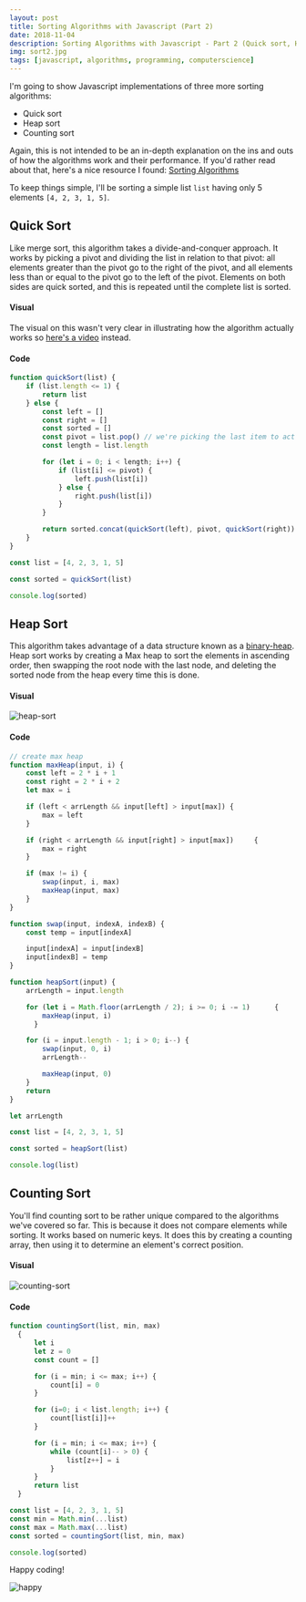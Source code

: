 ```yaml
---
layout: post
title: Sorting Algorithms with Javascript (Part 2)
date: 2018-11-04
description: Sorting Algorithms with Javascript - Part 2 (Quick sort, Heap sort, Counting sort)
img: sort2.jpg
tags: [javascript, algorithms, programming, computerscience]
---
```

I'm going to show Javascript implementations of three more sorting algorithms:
* Quick sort
* Heap sort
* Counting sort

Again, this is not intended to be an in-depth explanation on the ins and outs of how the algorithms work and their performance. If you'd rather read about that, here's a nice resource I found: [Sorting Algorithms](https://brilliant.org/wiki/sorting-algorithms/)

To keep things simple, I'll be sorting a simple list `list` having only 5 elements `[4, 2, 3, 1, 5]`.

## Quick Sort
Like merge sort, this algorithm takes a divide-and-conquer approach. It works by picking a pivot and dividing the list in relation to that pivot: all elements greater than the pivot go to the right of the pivot, and all elements less than or equal to the pivot go to the left of the pivot. Elements on both sides are quick sorted, and this is repeated until the complete list is sorted.

#### Visual
The visual on this wasn't very clear in illustrating how the algorithm actually works so [here's a video](https://www.youtube.com/watch?v=PgBzjlCcFvc) instead.

#### Code
```javascript
function quickSort(list) {
	if (list.length <= 1) { 
		return list
	} else {
		const left = []
		const right = []
		const sorted = []
		const pivot = list.pop() // we're picking the last item to act as the pivot
		const length = list.length

		for (let i = 0; i < length; i++) {
			if (list[i] <= pivot) {
				left.push(list[i])
			} else {
				right.push(list[i])
			}
		}

		return sorted.concat(quickSort(left), pivot, quickSort(right))
	}
}

const list = [4, 2, 3, 1, 5]

const sorted = quickSort(list)

console.log(sorted)
```

## Heap Sort
This algorithm takes advantage of a data structure known as a [binary-heap](https://www.cs.cmu.edu/~adamchik/15-121/lectures/Binary%20Heaps/heaps.html). Heap sort works by creating a Max heap to sort the elements in ascending order, then swapping the root node with the last node, and deleting the sorted node from the heap every time this is done.

#### Visual
![heap-sort](https://thepracticaldev.s3.amazonaws.com/i/36sw7hiikhyv1mrwmz4g.gif)

#### Code
```javascript
// create max heap
function maxHeap(input, i) {
    const left = 2 * i + 1
    const right = 2 * i + 2
    let max = i

    if (left < arrLength && input[left] > input[max]) {
        max = left
    }

    if (right < arrLength && input[right] > input[max])     {
        max = right
    }

    if (max != i) {
        swap(input, i, max)
        maxHeap(input, max)
    }
}

function swap(input, indexA, indexB) {
    const temp = input[indexA]

    input[indexA] = input[indexB]
    input[indexB] = temp
}

function heapSort(input) {   
    arrLength = input.length

    for (let i = Math.floor(arrLength / 2); i >= 0; i -= 1)      {
        maxHeap(input, i)
      }

    for (i = input.length - 1; i > 0; i--) {
        swap(input, 0, i)
        arrLength--

        maxHeap(input, 0)
    }
    return
}

let arrLength

const list = [4, 2, 3, 1, 5]

const sorted = heapSort(list)

console.log(list)
```

## Counting Sort
You'll find counting sort to be rather unique compared to the algorithms we've covered so far. This is because it does not compare elements while sorting. It works based on numeric keys. It does this by creating a counting array, then using it to determine an element's correct position.

#### Visual
![counting-sort](https://thepracticaldev.s3.amazonaws.com/i/w4jk13diiokecdhny33z.gif)

#### Code
```javascript
function countingSort(list, min, max)
  {
      let i
      let z = 0
      const count = []

      for (i = min; i <= max; i++) {
          count[i] = 0
      }

      for (i=0; i < list.length; i++) {
          count[list[i]]++
      }

      for (i = min; i <= max; i++) {
          while (count[i]-- > 0) {
              list[z++] = i
          }
      }
      return list
  }

const list = [4, 2, 3, 1, 5]
const min = Math.min(...list)
const max = Math.max(...list)
const sorted = countingSort(list, min, max)

console.log(sorted)
```

Happy coding!

![happy](https://media.giphy.com/media/K3raI0cXTkzNC/giphy.gif)
